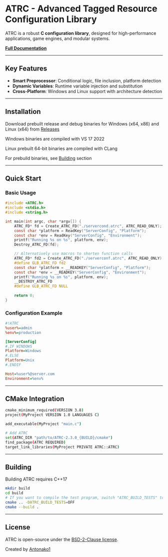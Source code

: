 # ATRC - Advanced Tagged Resource Configuration Library

ATRC is a robust **C configuration library**, designed for high-performance applications, game engines, and modular systems.

**[Full Documentation](https://github.com/Antonako1/ATRC/blob/main/docs/)**

---

## Key Features

- **Smart Preprocessor**: Conditional logic, file inclusion, platform detection
- **Dynamic Variables**: Runtime variable injection and substitution
- **Cross-Platform**: Windows and Linux support with architecture detection

---

## Installation

Download prebuilt release and debug binaries for Windows (x64, x86) and Linux (x64) from [Releases](https://github.com/Antonako1/ATRC/releases)

Windows binaries are compiled with VS 17 2022

Linux prebuilt 64-bit binaries are compiled with CLang

For prebuild binaries, see [Building](#building) section

---

## Quick Start

### Basic Usage

```c
#include <ATRC.h>
#include <stdio.h>
#include <string.h>

int main(int argc, char *argv[]) {
    ATRC_FD* fd = Create_ATRC_FD("./servercond.atrc", ATRC_READ_ONLY);
    const char *platform = ReadKey("ServerConfig", "Platform");
    const char *env = ReadKey("ServerConfig", "Environment");
    printf("Running %s on %s", platform, env);
    Destroy_ATRC_FD(fd);

    // Alternatively use macros to shorten function calls
    ATRC_FD* fd2 = Create_ATRC_FD("./serverconf.atrc", ATRC_READ_ONLY);
    #define GLB_ATRC_FD fd2
    const char *platform = __READKEY("ServerConfig", "Platform");
    const char *env = __READKEY("ServerConfig", "Environment");
    printf("Running %s on %s", platform, env);
    __DESTROY_ATRC_FD
    #define GLB_ATRC_FD NULL
    
    return 0;
}
```

### Configuration Example

```ini
#!ATRC
%user%=admin
%env%=production

[ServerConfig]
#.IF WINDOWS
Platform=Windows
#.ELSE
Platform=Unix
#.ENDIF

Host=%user%@server.com
Environment=%env%
```

---

## CMake Integration

```bash
cmake_minimum_required(VERSION 3.8)
project(MyProject VERSION 1.0 LANGUAGES C)

add_executable(MyProject "main.c")

# Add ATRC
set(ATRC_DIR "path/to/ATRC-2.3.0_{BUILD}/cmake")
find_package(ATRC REQUIRED)
target_link_libraries(MyProject PRIVATE ATRC::ATRC)
```

---

## Building

Building ATRC requires C++17

```bash
mkdir build
cd build
# If you want to compile the test program, switch "ATRC_BUILD_TESTS" to "ON"
cmake .. -DATRC_BUILD_TESTS=OFF
cmake --build .
```

---

## License

ATRC is open-source under the [BSD-2-Clause license](LICENSE.txt).

Created by [Antonako1](https://github.com/antonako1)

